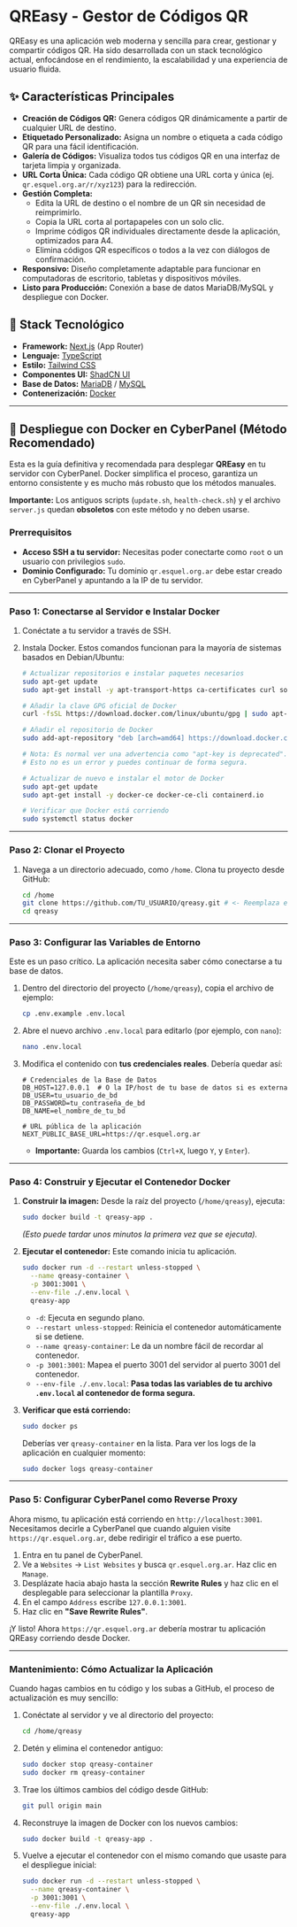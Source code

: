
# QREasy - Gestor de Códigos QR

QREasy es una aplicación web moderna y sencilla para crear, gestionar y compartir códigos QR. Ha sido desarrollada con un stack tecnológico actual, enfocándose en el rendimiento, la escalabilidad y una experiencia de usuario fluida.

## ✨ Características Principales

-   **Creación de Códigos QR:** Genera códigos QR dinámicamente a partir de cualquier URL de destino.
-   **Etiquetado Personalizado:** Asigna un nombre o etiqueta a cada código QR para una fácil identificación.
-   **Galería de Códigos:** Visualiza todos tus códigos QR en una interfaz de tarjeta limpia y organizada.
-   **URL Corta Única:** Cada código QR obtiene una URL corta y única (ej. `qr.esquel.org.ar/r/xyz123`) para la redirección.
-   **Gestión Completa:**
    -   Edita la URL de destino o el nombre de un QR sin necesidad de reimprimirlo.
    -   Copia la URL corta al portapapeles con un solo clic.
    -   Imprime códigos QR individuales directamente desde la aplicación, optimizados para A4.
    -   Elimina códigos QR específicos o todos a la vez con diálogos de confirmación.
-   **Responsivo:** Diseño completamente adaptable para funcionar en computadoras de escritorio, tabletas y dispositivos móviles.
-   **Listo para Producción:** Conexión a base de datos MariaDB/MySQL y despliegue con Docker.

## 🚀 Stack Tecnológico

-   **Framework:** [Next.js](https://nextjs.org/) (App Router)
-   **Lenguaje:** [TypeScript](https://www.typescriptlang.org/)
-   **Estilo:** [Tailwind CSS](https://tailwindcss.com/)
-   **Componentes UI:** [ShadCN UI](https://ui.shadcn.com/)
-   **Base de Datos:** [MariaDB](https://mariadb.org/) / [MySQL](https://www.mysql.com/)
-   **Contenerización:** [Docker](https://www.docker.com/)

---

## 🚀 Despliegue con Docker en CyberPanel (Método Recomendado)

Esta es la guía definitiva y recomendada para desplegar **QREasy** en tu servidor con CyberPanel. Docker simplifica el proceso, garantiza un entorno consistente y es mucho más robusto que los métodos manuales.

**Importante:** Los antiguos scripts (`update.sh`, `health-check.sh`) y el archivo `server.js` quedan **obsoletos** con este método y no deben usarse.

### Prerrequisitos

*   **Acceso SSH a tu servidor:** Necesitas poder conectarte como `root` o un usuario con privilegios `sudo`.
*   **Dominio Configurado:** Tu dominio `qr.esquel.org.ar` debe estar creado en CyberPanel y apuntando a la IP de tu servidor.

---

### Paso 1: Conectarse al Servidor e Instalar Docker

1.  Conéctate a tu servidor a través de SSH.

2.  Instala Docker. Estos comandos funcionan para la mayoría de sistemas basados en Debian/Ubuntu:
    ```bash
    # Actualizar repositorios e instalar paquetes necesarios
    sudo apt-get update
    sudo apt-get install -y apt-transport-https ca-certificates curl software-properties-common

    # Añadir la clave GPG oficial de Docker
    curl -fsSL https://download.docker.com/linux/ubuntu/gpg | sudo apt-key add -

    # Añadir el repositorio de Docker
    sudo add-apt-repository "deb [arch=amd64] https://download.docker.com/linux/ubuntu $(lsb_release -cs) stable"

    # Nota: Es normal ver una advertencia como "apt-key is deprecated". 
    # Esto no es un error y puedes continuar de forma segura.

    # Actualizar de nuevo e instalar el motor de Docker
    sudo apt-get update
    sudo apt-get install -y docker-ce docker-ce-cli containerd.io

    # Verificar que Docker está corriendo
    sudo systemctl status docker
    ```

---

### Paso 2: Clonar el Proyecto

1.  Navega a un directorio adecuado, como `/home`. Clona tu proyecto desde GitHub:
    ```bash
    cd /home
    git clone https://github.com/TU_USUARIO/qreasy.git # <- Reemplaza esto con la URL de tu repo
    cd qreasy
    ```

---

### Paso 3: Configurar las Variables de Entorno

Este es un paso crítico. La aplicación necesita saber cómo conectarse a tu base de datos.

1.  Dentro del directorio del proyecto (`/home/qreasy`), copia el archivo de ejemplo:
    ```bash
    cp .env.example .env.local
    ```

2.  Abre el nuevo archivo `.env.local` para editarlo (por ejemplo, con `nano`):
    ```bash
    nano .env.local
    ```

3.  Modifica el contenido con **tus credenciales reales**. Debería quedar así:
    ```env
    # Credenciales de la Base de Datos
    DB_HOST=127.0.0.1  # O la IP/host de tu base de datos si es externa
    DB_USER=tu_usuario_de_bd
    DB_PASSWORD=tu_contraseña_de_bd
    DB_NAME=el_nombre_de_tu_bd

    # URL pública de la aplicación
    NEXT_PUBLIC_BASE_URL=https://qr.esquel.org.ar
    ```
    *   **Importante:** Guarda los cambios (`Ctrl+X`, luego `Y`, y `Enter`).

---

### Paso 4: Construir y Ejecutar el Contenedor Docker

1.  **Construir la imagen:** Desde la raíz del proyecto (`/home/qreasy`), ejecuta:
    ```bash
    sudo docker build -t qreasy-app .
    ```
    *(Esto puede tardar unos minutos la primera vez que se ejecuta).*

2.  **Ejecutar el contenedor:** Este comando inicia tu aplicación.
    ```bash
    sudo docker run -d --restart unless-stopped \
      --name qreasy-container \
      -p 3001:3001 \
      --env-file ./.env.local \
      qreasy-app
    ```
    *   `-d`: Ejecuta en segundo plano.
    *   `--restart unless-stopped`: Reinicia el contenedor automáticamente si se detiene.
    *   `--name qreasy-container`: Le da un nombre fácil de recordar al contenedor.
    *   `-p 3001:3001`: Mapea el puerto 3001 del servidor al puerto 3001 del contenedor.
    *   `--env-file ./.env.local`: **Pasa todas las variables de tu archivo `.env.local` al contenedor de forma segura.**

3.  **Verificar que está corriendo:**
    ```bash
    sudo docker ps
    ```
    Deberías ver `qreasy-container` en la lista. Para ver los logs de la aplicación en cualquier momento:
    ```bash
    sudo docker logs qreasy-container
    ```

---

### Paso 5: Configurar CyberPanel como Reverse Proxy

Ahora mismo, tu aplicación está corriendo en `http://localhost:3001`. Necesitamos decirle a CyberPanel que cuando alguien visite `https://qr.esquel.org.ar`, debe redirigir el tráfico a ese puerto.

1.  Entra en tu panel de CyberPanel.
2.  Ve a `Websites` -> `List Websites` y busca `qr.esquel.org.ar`. Haz clic en `Manage`.
3.  Desplázate hacia abajo hasta la sección **Rewrite Rules** y haz clic en el desplegable para seleccionar la plantilla `Proxy`.
4.  En el campo `Address` escribe `127.0.0.1:3001`.
5.  Haz clic en **"Save Rewrite Rules"**.

¡Y listo! Ahora `https://qr.esquel.org.ar` debería mostrar tu aplicación QREasy corriendo desde Docker.

---

### Mantenimiento: Cómo Actualizar la Aplicación

Cuando hagas cambios en tu código y los subas a GitHub, el proceso de actualización es muy sencillo:

1.  Conéctate al servidor y ve al directorio del proyecto:
    ```bash
    cd /home/qreasy
    ```
2.  Detén y elimina el contenedor antiguo:
    ```bash
    sudo docker stop qreasy-container
    sudo docker rm qreasy-container
    ```
3.  Trae los últimos cambios del código desde GitHub:
    ```bash
    git pull origin main
    ```
4.  Reconstruye la imagen de Docker con los nuevos cambios:
    ```bash
    sudo docker build -t qreasy-app .
    ```
5.  Vuelve a ejecutar el contenedor con el mismo comando que usaste para el despliegue inicial:
    ```bash
    sudo docker run -d --restart unless-stopped \
      --name qreasy-container \
      -p 3001:3001 \
      --env-file ./.env.local \
      qreasy-app
    ```
